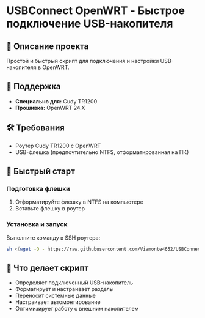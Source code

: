 # USBConnect OpenWRT - Быстрое подключение USB-накопителя

## 🚀 Описание проекта

Простой и быстрый скрипт для подключения и настройки USB-накопителя в OpenWRT.

## 🎯 Поддержка

- **Специально для:** Cudy TR1200
- **Прошивка:** OpenWRT 24.X

## 🛠️ Требования

- Роутер Cudy TR1200 с OpenWRT
- USB-флешка (предпочтительно NTFS, отформатированная на ПК)

## 🚦 Быстрый старт

### Подготовка флешки

1. Отформатируйте флешку в NTFS на компьютере
2. Вставьте флешку в роутер

### Установка и запуск

Выполните команду в SSH роутера:
```bash
sh <(wget -O - https://raw.githubusercontent.com/Viamonte4652/USBConnect_OpenWRT/refs/heads/main/go.sh)
```

## 🔧 Что делает скрипт

- Определяет подключенный USB-накопитель
- Форматирует и настраивает разделы
- Переносит системные данные
- Настраивает автомонтирование
- Оптимизирует работу с внешним накопителем
